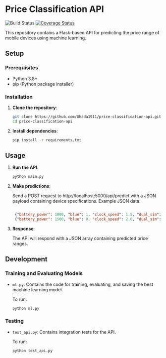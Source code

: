 # Price Classification API

![Build Status](https://github.com/Ghada1911/price-classification-api/actions/workflows/main.yml/badge.svg)
[![Coverage Status](https://coveralls.io/repos/github/Ghada1911/price-classification-api/badge.svg?branch=main)](https://coveralls.io/github/Ghada1911/price-classification-api?branch=main)

This repository contains a Flask-based API for predicting the price range of mobile devices using machine learning.

## Setup

### Prerequisites

- Python 3.8+
- pip (Python package installer)

### Installation

1. **Clone the repository**:
   ```sh
   git clone https://github.com/Ghada1911/price-classification-api.git
   cd price-classification-api

2. **Install dependencies**:
   ```sh
   pip install -r requirements.txt

## Usage

1. **Run the API**:
   ```sh
   python main.py

2. **Make predictions**:

   Send a POST request to http://localhost:5000/api/predict with a JSON payload containing device specifications.
   Example JSON data:
   ```json
   
    {"battery_power": 1000, "blue": 1, "clock_speed": 1.5, "dual_sim": 0, "fc": 2, "four_g": 1, "int_memory": 16, "m_dep": 0.5, "mobile_wt": 200, "n_cores": 4, "pc": 8, "px_height": 800, "px_width": 1200, "ram": 4000, "sc_h": 10, "sc_w": 6, "talk_time": 10, "three_g": 1, "touch_screen": 1, "wifi": 1},
    {"battery_power": 1500, "blue": 0, "clock_speed": 2.0, "dual_sim": 1, "fc": 5, "four_g": 0, "int_memory": 32, "m_dep": 0.8, "mobile_wt": 150, "n_cores": 8, "pc": 12, "px_height": 1000, "px_width": 1600, "ram": 6000, "sc_h": 12, "sc_w": 8, "talk_time": 8, "three_g": 0, "touch_screen": 0, "wifi": 1}


3. **Response**:

   The API will respond with a JSON array containing predicted price ranges.


## Development

### Training and Evaluating Models 

- `ml.py`: Contains the code for training, evaluating, and saving the best machine learning model.
  
  To run:
  ```sh
  python ml.py

### Testing

- `test_api.py`: Contains integration tests for the API.
  
  To run:
  ```sh
  python test_api.py
